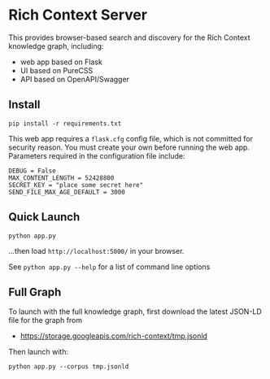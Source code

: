 # Rich Context Server

This provides browser-based search and discovery for the Rich Context
knowledge graph, including:

  - web app based on Flask
  - UI based on PureCSS
  - API based on OpenAPI/Swagger


## Install

```
pip install -r requirements.txt
```

This web app requires a `flask.cfg` config file, which is not
committed for security reason. You must create your own before running
the web app. Parameters required in the configuration file include:

```
DEBUG = False
MAX_CONTENT_LENGTH = 52428800
SECRET_KEY = "place some secret here"
SEND_FILE_MAX_AGE_DEFAULT = 3000
```


## Quick Launch

```
python app.py
```

...then load `http://localhost:5000/` in your browser.

See `python app.py --help` for a list of command line options


## Full Graph

To launch with the full knowledge graph, first download the latest
JSON-LD file for the graph from

  - <https://storage.googleapis.com/rich-context/tmp.jsonld>

Then launch with:

```
python app.py --corpus tmp.jsonld
```
